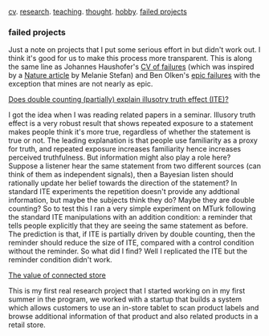 [cv](./cv.html). [research](./research.md). [teaching](./teaching.md). [thought](./thought.md). [hobby](./hobby.md). [failed projects](./failed.md)

### failed projects 

Just a note on projects that I put some serious effort in but didn't work out. I think it's good for us to make this process more transparent. This is along the same line as Johannes Haushofer's [CV of failures](https://www.princeton.edu/~joha/Johannes_Haushofer_CV_of_Failures.pdf) (which was inspired by a [Nature article](https://www.nature.com/naturejobs/science/articles/10.1038/nj7322-467a) by Melanie Stefan) and Ben Olken's [epic failures](https://economics.mit.edu/files/18768) with the exception that mines are not nearly as epic.

<ins>Does double counting (partially) explain illusotry truth effect (ITE)?</ins>

I got the idea when I was reading related papers in a seminar. Illusory truth effect is a very robust result that shows repeated exposure to a statement makes people think it's more true, regardless of whether the statement is true or not. The leading explanation is that people use familiarity as a proxy for truth, and repeated exposure increases familiarity hence increases perceived truthfulness. But information might also play a role here? Suppose a listener hear the same statement from two different sources (can think of them as independent signals), then a Bayesian listen should rationally update her belief towards the direction of the statement? In standard ITE experiments the repetition doesn't provide any addtional information, but maybe the subjects think they do? Maybe they are double counting? So to test this I ran a very simple experiment on MTurk following the standard ITE manipulations with an addition condition: a reminder that tells people explicitly that they are seeing the same statement as before. The prediction is that, if ITE is partially driven by double counting, then the reminder should reduce the size of ITE, compared with a control condition without the reminder. So what did I find? Well I replicated the ITE but the reminder condition didn't work.  

<ins>The value of connected store</ins>

This is my first real research project that I started working on in my first summer in the program, we worked with a startup that builds a system which allows customers to use an in-store tablet to scan product labels and browse additional information of that product and also related products in a retail store.
